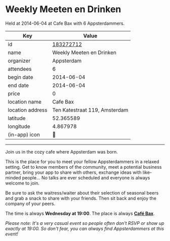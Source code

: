 # Weekly Meeten en Drinken
Held at 2014-06-04 at Cafe Bax with 6 Appsterdammers.
        
|Key|Value
|---|---|
|id|[183272712](https://www.meetup.com/appsterdam/events/183272712/)|
|name|Weekly Meeten en Drinken|
|organizer|Appsterdam|
|attendees|6|
|begin date|2014-06-04|
|end date|2014-06-04|
|price|0|
|location name|Cafe Bax|
|location address|Ten Katestraat 119, Amsterdam|
|latitude|52.365589|
|longitude|4.867978|
|(in-app) icon|🍺|

---

Join us in the cozy cafe where Appsterdam was born.

This is the place for you to meet your fellow Appsterdammers in a relaxed setting. Get to know members of the community, meet a potential business partner, bring your app to share with others, exchange ideas with like-minded people... No talks are ever scheduled and everyone is always welcome to join.

Be sure to ask the waitress/waiter about their selection of seasonal beers and grab a snack to share with your friends. Then sit back and enjoy the company of your peers.

The time is always **Wednesday at 19:00**. The place is always **[Café Bax](http://www.cafebax.nl/)**.

*Please note: It's a very casual event so people often don't RSVP or show up exactly at 19:00. So don't fear, you can *always* find Appsterdammers at this event!*



